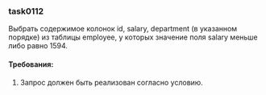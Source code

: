 
### task0112

Выбрать содержимое колонок id, salary, department (в указанном порядке) из таблицы employee, у которых значение поля salary меньше либо равно 1594.


#### Требования:
1.	Запрос должен быть реализован согласно условию.

